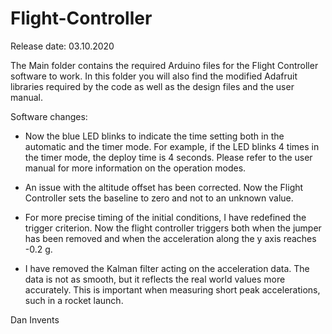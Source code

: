 # Flight-Controller

Release date: 03.10.2020

The Main folder contains the required Arduino files for the Flight Controller software to work.
In this folder you will also find the modified Adafruit libraries required by the code as well as the design files and the user manual.

Software changes:

* Now the blue LED blinks to indicate the time setting both in the automatic and the timer mode. For example, if
	the LED blinks 4 times in the timer mode, the deploy time is 4 seconds. Please refer to the user manual for more information
	on the operation modes.
	
* An issue with the altitude offset has been corrected. Now the Flight Controller sets the baseline to zero and not to an unknown value.

* For more precise timing of the initial conditions, I have redefined the trigger criterion. Now the flight controller triggers both when
	the jumper has been removed and when the acceleration along the y axis reaches -0.2 g.
	
* I have removed the Kalman filter acting on the acceleration data. The data is not as smooth, but it reflects the real world values more accurately.
	This is important when measuring short peak accelerations, such in a rocket launch.
	
Dan Invents

